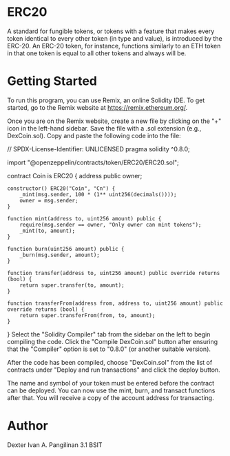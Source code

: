 # ERC20
A standard for fungible tokens, or tokens with a feature that makes every token identical to every other token (in type and value), is introduced by the ERC-20. An ERC-20 token, for instance, functions similarly to an ETH token in that one token is equal to all other tokens and always will be.

# Getting Started
To run this program, you can use Remix, an online Solidity IDE. To get started, go to the Remix website at https://remix.ethereum.org/.

Once you are on the Remix website, create a new file by clicking on the "+" icon in the left-hand sidebar. Save the file with a .sol extension (e.g., DexCoin.sol). Copy and paste the following code into the file:

// SPDX-License-Identifier: UNLICENSED
pragma solidity ^0.8.0;

import "@openzeppelin/contracts/token/ERC20/ERC20.sol";

contract Coin is ERC20 {
    address public owner;

    constructor() ERC20("Coin", "Cn") {
        _mint(msg.sender, 100 * (1** uint256(decimals())));
        owner = msg.sender;
    }

    function mint(address to, uint256 amount) public {
        require(msg.sender == owner, "Only owner can mint tokens");
        _mint(to, amount);
    }

    function burn(uint256 amount) public {
        _burn(msg.sender, amount);
    }

    function transfer(address to, uint256 amount) public override returns (bool) {
        return super.transfer(to, amount);
    }

    function transferFrom(address from, address to, uint256 amount) public override returns (bool) {
        return super.transferFrom(from, to, amount);
    }
}
Select the "Solidity Compiler" tab from the sidebar on the left to begin compiling the code. Click the "Compile DexCoin.sol" button after ensuring that the "Compiler" option is set to "0.8.0" (or another suitable version).

After the code has been compiled, choose "DexCoin.sol" from the list of contracts under "Deploy and run transactions" and click the deploy button.

The name and symbol of your token must be entered before the contract can be deployed. You can now use the mint, burn, and transact functions after that. You will receive a copy of the account address for transacting.

# Author
Dexter Ivan A. Pangilinan 3.1 BSIT
